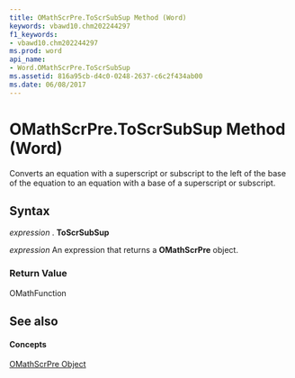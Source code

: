 ```yaml
---
title: OMathScrPre.ToScrSubSup Method (Word)
keywords: vbawd10.chm202244297
f1_keywords:
- vbawd10.chm202244297
ms.prod: word
api_name:
- Word.OMathScrPre.ToScrSubSup
ms.assetid: 816a95cb-d4c0-0248-2637-c6c2f434ab00
ms.date: 06/08/2017
---
```



# OMathScrPre.ToScrSubSup Method (Word)

Converts an equation with a superscript or subscript to the left of the base of the equation to an equation with a base of a superscript or subscript.


## Syntax

 _expression_ . **ToScrSubSup**

 _expression_ An expression that returns a **OMathScrPre** object.


### Return Value

OMathFunction


## See also


#### Concepts


[OMathScrPre Object](Word.OMathScrPre.md)

